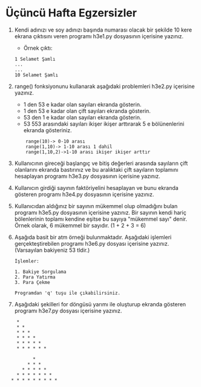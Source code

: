# Üçüncü Hafta Egzersizler

1) Kendi adınızı ve soy adınızı başında numarası olacak bir şekilde 10 kere ekrana çıktısını veren programı h3e1.py dosyasının içerisine yazınız.
    - Örnek çıktı:
    ```
    1 Selamet Şamlı
    ...
    ...
    10 Selamet Şamlı 
    ```

2) range() fonksiyonunu kullanarak aşağıdaki problemleri h3e2.py içerisine yazınız.
    * 1 den 53 e kadar olan sayıları ekranda gösterin.
    * 1 den 53 e kadar olan çift sayıları ekranda gösterin.
    * 53 den 1 e kadar olan sayıları ekranda gösterin.
    * 53 553 arasındaki sayıları ikişer ikişer arttırarak 5 e bölünenlerini ekranda gösteriniz.
    ```
        range(10)-> 0-10 arası
        range(1,10)-> 1-10 arası 1 dahil
        range(1,10,2)->1-10 arası ikişer ikişer arttır
    ```
3) Kullanıcının gireceği başlangıç ve bitiş değerleri arasında sayıların çift olanlarını ekranda bastırınız ve bu aralıktaki çift sayıların toplamını hesaplayan programı h3e3.py dosyasının içerisine yazınız.
4) Kullanıcın girdiği sayının faktöriyelini hesaplayan ve bunu ekranda gösteren programı h3e4.py dosyasının içerisine yazınız.
5) Kullanıcıdan aldığınız bir sayının mükemmel olup olmadığını bulan programı h3e5.py dosyasının içerisine yazınız. Bir sayının kendi hariç bölenlerinin toplamı kendine eşitse bu sayıya "mükemmel sayı" denir. Örnek olarak, 6 mükemmel bir sayıdır. (1 + 2 + 3 = 6)
6) Aşağıda basit bir atm örneği bulunmaktadır. Aşağıdaki işlemleri gerçekteştirebilen programı h3e6.py dosyası içerisine yazınız.(Varsayılan bakiyeniz 53 tldir.)

     ```
    İşlemler:

    1. Bakiye Sorgulama
    2. Para Yatırma
    3. Para Çekme

    Programdan 'q' tuşu ile çıkabilirsiniz.
    ```
7)   Aşağıdaki şekilleri for döngüsü yarımı ile oluşturup ekranda gösteren programı h3e7.py dosyası içerisine yazınız.

```    
    * 
    * * 
    * * * 
    * * * * 
    * * * * * 
    * * * * * * 
```
```
          *
        * * *
      * * * * *
    * * * * * * *
  * * * * * * * * *
```
      